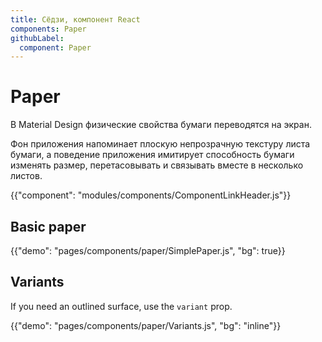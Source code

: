 ```yaml
---
title: Сёдзи, компонент React
components: Paper
githubLabel:
  component: Paper
---
```


# Paper

<p class="description">В Material Design физические свойства бумаги переводятся на экран. </p>

Фон приложения напоминает плоскую непрозрачную текстуру листа бумаги, а поведение приложения имитирует способность бумаги изменять размер, перетасовывать и связывать вместе в несколько листов.

{{"component": "modules/components/ComponentLinkHeader.js"}}

## Basic paper

{{"demo": "pages/components/paper/SimplePaper.js", "bg": true}}

## Variants

If you need an outlined surface, use the `variant` prop.

{{"demo": "pages/components/paper/Variants.js", "bg": "inline"}}
